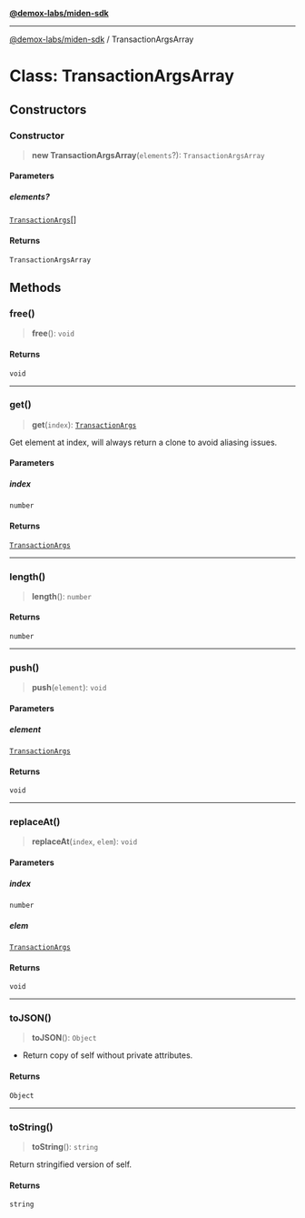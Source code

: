[**@demox-labs/miden-sdk**](../README.md)

***

[@demox-labs/miden-sdk](../README.md) / TransactionArgsArray

# Class: TransactionArgsArray

## Constructors

### Constructor

> **new TransactionArgsArray**(`elements`?): `TransactionArgsArray`

#### Parameters

##### elements?

[`TransactionArgs`](TransactionArgs.md)[]

#### Returns

`TransactionArgsArray`

## Methods

### free()

> **free**(): `void`

#### Returns

`void`

***

### get()

> **get**(`index`): [`TransactionArgs`](TransactionArgs.md)

Get element at index, will always return a clone to avoid aliasing issues.

#### Parameters

##### index

`number`

#### Returns

[`TransactionArgs`](TransactionArgs.md)

***

### length()

> **length**(): `number`

#### Returns

`number`

***

### push()

> **push**(`element`): `void`

#### Parameters

##### element

[`TransactionArgs`](TransactionArgs.md)

#### Returns

`void`

***

### replaceAt()

> **replaceAt**(`index`, `elem`): `void`

#### Parameters

##### index

`number`

##### elem

[`TransactionArgs`](TransactionArgs.md)

#### Returns

`void`

***

### toJSON()

> **toJSON**(): `Object`

* Return copy of self without private attributes.

#### Returns

`Object`

***

### toString()

> **toString**(): `string`

Return stringified version of self.

#### Returns

`string`
